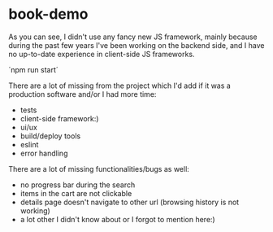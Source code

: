 # book-demo

As you can see, I didn't use any fancy new JS framework, mainly because during the past few years I've been working on the backend side, 
and I have no up-to-date experience in client-side JS frameworks.

´npm run start´

There are a lot of missing from the project which I'd add if it was a production software and/or I had more time:
 - tests
 - client-side framework:)
 - ui/ux
 - build/deploy tools
 - eslint
 - error handling

There are a lot of missing functionalities/bugs as well:
 - no progress bar during the search
 - items in the cart are not clickable
 - details page doesn't navigate to other url (browsing history is not working)
 - a lot other I didn't know about or I forgot to mention here:)
